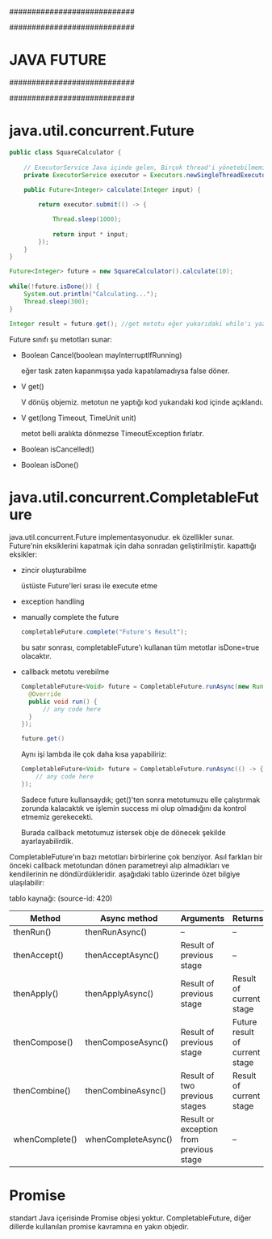 ############################

############################
# JAVA FUTURE
############################

############################

# java.util.concurrent.Future

```java
public class SquareCalculator {    
     
    // ExecutorService Java içinde gelen, Birçok thread'i yönetebilmemizi sağlayan bir yapıdır.
    private ExecutorService executor = Executors.newSingleThreadExecutor();
     
    public Future<Integer> calculate(Integer input) {

        return executor.submit(() -> {

            Thread.sleep(1000);
            
            return input * input;
        });
    }
}

Future<Integer> future = new SquareCalculator().calculate(10);
 
while(!future.isDone()) {
    System.out.println("Calculating...");
    Thread.sleep(300);
}
 
Integer result = future.get(); //get metotu eğer yukarıdaki while'ı yazmamış olsaydık, işlem tamamlanana kadar bekleyecekti. şimdiki durumda beklemesine gerek yok, çünkü zaten yukarıda işlemin bittiğine dair kontrolümüzü while içerisinde yaptık.
```

Future sınıfı şu metotları sunar:

- Boolean Cancel(boolean mayInterruptIfRunning)

  eğer task zaten kapanmışsa yada kapatılamadıysa false döner.

- V get()

  V dönüş objemiz. metotun ne yaptığı kod yukarıdaki kod içinde açıklandı.

- V get(long Timeout, TimeUnit unit)

  metot belli aralıkta dönmezse TimeoutException fırlatır.

- Boolean isCancelled()

- Boolean isDone()

# java.util.concurrent.CompletableFuture
java.util.concurrent.Future implementasyonudur. ek özellikler sunar. Future'nin eksiklerini kapatmak için daha sonradan geliştirilmiştir. kapattığı eksikler:

- zincir oluşturabilme

  üstüste Future'leri sırası ile execute etme

- exception handling

- manually complete the future

  ```java
  completableFuture.complete("Future's Result");
  ```

  bu satır sonrası, completableFuture'ı kullanan tüm  metotlar isDone=true olacaktır.

- callback metotu verebilme

  ```java
  CompletableFuture<Void> future = CompletableFuture.runAsync(new Runnable() {
    @Override
    public void run() {
        // any code here
    }
  });

  future.get()
  ```

  Aynı işi lambda ile çok daha kısa yapabiliriz:

  ```java
  CompletableFuture<Void> future = CompletableFuture.runAsync(() -> {
      // any code here
  });
  ```

  Sadece future kullansaydık; get()'ten sonra metotumuzu elle çalıştırmak zorunda kalacaktık ve işlemin success mi olup olmadığını da kontrol etmemiz gerekecekti.

  Burada callback metotumuz istersek obje de dönecek şekilde ayarlayabilirdik.

CompletableFuture'ın bazı metotları birbirlerine çok benziyor. Asıl farkları bir önceki callback metotundan dönen parametreyi alıp almadıkları ve kendilerinin ne döndürdükleridir. aşağıdaki tablo üzerinde özet bilgiye ulaşılabilir:

tablo kaynağı: (source-id: 420)

| Method         | Async method        | Arguments                               | Returns                        |
|----------------|---------------------|-----------------------------------------|--------------------------------|
| thenRun()      | thenRunAsync()      | –                                       | –                              |
| thenAccept()   | thenAcceptAsync()   | Result of previous stage                | –                              |
| thenApply()    | thenApplyAsync()    | Result of previous stage                | Result of current stage        |
| thenCompose()  | thenComposeAsync()  | Result of previous stage                | Future result of current stage |
| thenCombine()  | thenCombineAsync()  | Result of two previous stages           | Result of current stage        |
| whenComplete() | whenCompleteAsync() | Result or exception from previous stage | –                              |

# Promise
standart Java içerisinde Promise objesi yoktur. CompletableFuture, diğer dillerde kullanılan promise kavramına en yakın objedir. 
